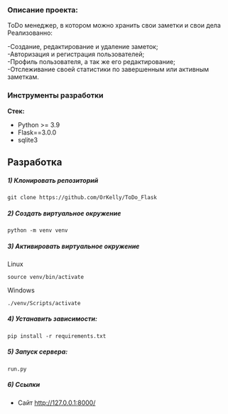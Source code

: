 ### Описание проекта:
ToDo менеджер, в котором можно хранить свои заметки и свои дела Реализованно:    

-Создание, редактирование и удаление заметок;   
-Авторизация и регистрация пользователей;  
-Профиль пользователя, а так же его редактирование;  
-Отслеживание своей статистики по завершенным или активным заметкам.


### Инструменты разработки

**Стек:**
- Python >= 3.9
- Flask==3.0.0
- sqlite3

## Разработка

##### 1) Клонировать репозиторий

    git clone https://github.com/OrKelly/ToDo_Flask

##### 2) Создать виртуальное окружение

    python -m venv venv
    
##### 3) Активировать виртуальное окружение
    
Linux

    source venv/bin/activate
    
Windows

    ./venv/Scripts/activate

##### 4) Устанавить зависимости:

    pip install -r requirements.txt

##### 5) Запуск сервера:
    
    run.py

##### 6) Ссылки

- Сайт http://127.0.0.1:8000/
